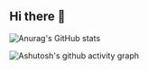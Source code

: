 ## Hi there 👋

![Anurag's GitHub stats](https://github-readme-stats.vercel.app/api?username=ff66ccff)

![Ashutosh's github activity graph](https://github-readme-activity-graph.vercel.app/graph?username=ff66ccff)
